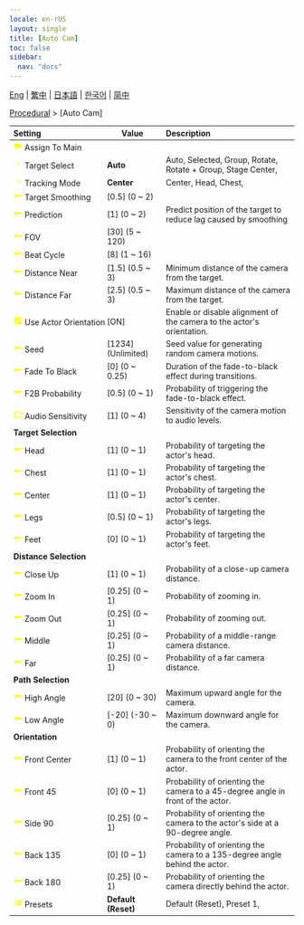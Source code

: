 ```yaml
---
locale: en-rUS
layout: single
title: [Auto Cam]
toc: false
sidebar:
  nav: "docs"
---
```

[Eng](/dancexr/menu/2025.4/motion/auto_cam) | [繁中](/tw/dancexr/menu/2025.4/motion/auto_cam) | [日本語](/jp/dancexr/menu/2025.4/motion/auto_cam) | [한국어](/kr/dancexr/menu/2025.4/motion/auto_cam) | [简中](/zh/dancexr/menu/2025.4/motion/auto_cam)

[Procedural](../menu#Procedural) > [Auto Cam]



| Setting | Value | Description |
| :--- | --- | :--- |
|<nobr>![videocam icon](/images/icon/ic_videocam.png) Assign To Main</nobr>|| 
|<nobr>![chevron icon](/images/icon/ic_chevron.png) Target Select</nobr>| **Auto** | Auto, Selected, Group, Rotate, Rotate + Group, Stage Center,  |
|<nobr>![chevron icon](/images/icon/ic_chevron.png) Tracking Mode</nobr>| **Center** | Center, Head, Chest,  |
|<nobr>![slider icon](/images/icon/ic_slider.png) Target Smoothing</nobr>| [0.5] (0 ~ 2) | 
|<nobr>![slider icon](/images/icon/ic_slider.png) Prediction</nobr>| [1] (0 ~ 2) | Predict position of the target to reduce lag caused by smoothing
|<nobr>![slider icon](/images/icon/ic_slider.png) FOV</nobr>| [30] (5 ~ 120) | 
|<nobr>![slider icon](/images/icon/ic_slider.png) Beat Cycle</nobr>| [8] (1 ~ 16) | 
|<nobr>![slider icon](/images/icon/ic_slider.png) Distance Near</nobr>| [1.5] (0.5 ~ 3) | Minimum distance of the camera from the target.
|<nobr>![slider icon](/images/icon/ic_slider.png) Distance Far</nobr>| [2.5] (0.5 ~ 3) | Maximum distance of the camera from the target.
|<nobr>![check_on icon](/images/icon/ic_check_on.png) Use Actor Orientation</nobr>| [ON] | Enable or disable alignment of the camera to the actor's orientation.
|<nobr>![slider icon](/images/icon/ic_slider.png) Seed</nobr>| [1234] (Unlimited) | Seed value for generating random camera motions.
|<nobr>![slider icon](/images/icon/ic_slider.png) Fade To Black</nobr>| [0] (0 ~ 0.25) | Duration of the fade-to-black effect during transitions.
|<nobr>![slider icon](/images/icon/ic_slider.png) F2B Probability</nobr>| [0.5] (0 ~ 1) | Probability of triggering the fade-to-black effect.
|<nobr>![check_off icon](/images/icon/ic_check_off.png) Audio Sensitivity</nobr>| [1] (0 ~ 4) | Sensitivity of the camera motion to audio levels.
|<nobr> <b>Target Selection</b></nobr>|| 
|<nobr>![slider icon](/images/icon/ic_slider.png) Head</nobr>| [1] (0 ~ 1) | Probability of targeting the actor's head.
|<nobr>![slider icon](/images/icon/ic_slider.png) Chest</nobr>| [1] (0 ~ 1) | Probability of targeting the actor's chest.
|<nobr>![slider icon](/images/icon/ic_slider.png) Center</nobr>| [1] (0 ~ 1) | Probability of targeting the actor's center.
|<nobr>![slider icon](/images/icon/ic_slider.png) Legs</nobr>| [0.5] (0 ~ 1) | Probability of targeting the actor's legs.
|<nobr>![slider icon](/images/icon/ic_slider.png) Feet</nobr>| [0] (0 ~ 1) | Probability of targeting the actor's feet.
|<nobr> <b>Distance Selection</b></nobr>|| 
|<nobr>![slider icon](/images/icon/ic_slider.png) Close Up</nobr>| [1] (0 ~ 1) | Probability of a close-up camera distance.
|<nobr>![slider icon](/images/icon/ic_slider.png) Zoom In</nobr>| [0.25] (0 ~ 1) | Probability of zooming in.
|<nobr>![slider icon](/images/icon/ic_slider.png) Zoom Out</nobr>| [0.25] (0 ~ 1) | Probability of zooming out.
|<nobr>![slider icon](/images/icon/ic_slider.png) Middle</nobr>| [0.25] (0 ~ 1) | Probability of a middle-range camera distance.
|<nobr>![slider icon](/images/icon/ic_slider.png) Far</nobr>| [0.25] (0 ~ 1) | Probability of a far camera distance.
|<nobr> <b>Path Selection</b></nobr>|| 
|<nobr>![slider icon](/images/icon/ic_slider.png) High Angle</nobr>| [20] (0 ~ 30) | Maximum upward angle for the camera.
|<nobr>![slider icon](/images/icon/ic_slider.png) Low Angle</nobr>| [-20] (-30 ~ 0) | Maximum downward angle for the camera.
|<nobr> <b>Orientation</b></nobr>|| 
|<nobr>![slider icon](/images/icon/ic_slider.png) Front Center</nobr>| [1] (0 ~ 1) | Probability of orienting the camera to the front center of the actor.
|<nobr>![slider icon](/images/icon/ic_slider.png) Front 45</nobr>| [0] (0 ~ 1) | Probability of orienting the camera to a 45-degree angle in front of the actor.
|<nobr>![slider icon](/images/icon/ic_slider.png) Side 90</nobr>| [0.25] (0 ~ 1) | Probability of orienting the camera to the actor's side at a 90-degree angle.
|<nobr>![slider icon](/images/icon/ic_slider.png) Back 135</nobr>| [0] (0 ~ 1) | Probability of orienting the camera to a 135-degree angle behind the actor.
|<nobr>![slider icon](/images/icon/ic_slider.png) Back 180</nobr>| [0.25] (0 ~ 1) | Probability of orienting the camera directly behind the actor.
|<nobr>![list icon](/images/icon/ic_list.png) Presets</nobr>| **Default (Reset)** | Default (Reset), Preset 1,  |
